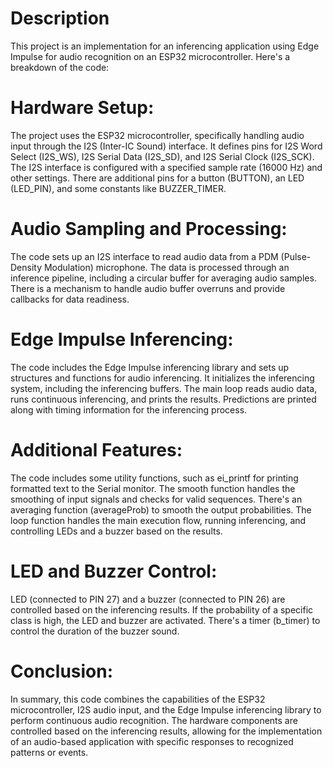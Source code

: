 # Description
This project is an implementation for an inferencing application using Edge Impulse for audio recognition on an ESP32 microcontroller. Here's a breakdown of the code:

# Hardware Setup:
The project uses the ESP32 microcontroller, specifically handling audio input through the I2S (Inter-IC Sound) interface.
It defines pins for I2S Word Select (I2S_WS), I2S Serial Data (I2S_SD), and I2S Serial Clock (I2S_SCK).
The I2S interface is configured with a specified sample rate (16000 Hz) and other settings.
There are additional pins for a button (BUTTON), an LED (LED_PIN), and some constants like BUZZER_TIMER.

# Audio Sampling and Processing:
The code sets up an I2S interface to read audio data from a PDM (Pulse-Density Modulation) microphone.
The data is processed through an inference pipeline, including a circular buffer for averaging audio samples.
There is a mechanism to handle audio buffer overruns and provide callbacks for data readiness.

# Edge Impulse Inferencing:
The code includes the Edge Impulse inferencing library and sets up structures and functions for audio inferencing.
It initializes the inferencing system, including the inferencing buffers.
The main loop reads audio data, runs continuous inferencing, and prints the results.
Predictions are printed along with timing information for the inferencing process.

# Additional Features:
The code includes some utility functions, such as ei_printf for printing formatted text to the Serial monitor.
The smooth function handles the smoothing of input signals and checks for valid sequences.
There's an averaging function (averageProb) to smooth the output probabilities.
The loop function handles the main execution flow, running inferencing, and controlling LEDs and a buzzer based on the results.

# LED and Buzzer Control:
LED (connected to PIN 27) and a buzzer (connected to PIN 26) are controlled based on the inferencing results.
If the probability of a specific class is high, the LED and buzzer are activated.
There's a timer (b_timer) to control the duration of the buzzer sound.

# Conclusion:
In summary, this code combines the capabilities of the ESP32 microcontroller, I2S audio input, and the Edge Impulse inferencing library to perform continuous audio recognition. The hardware components are controlled based on the inferencing results, allowing for the implementation of an audio-based application with specific responses to recognized patterns or events.
